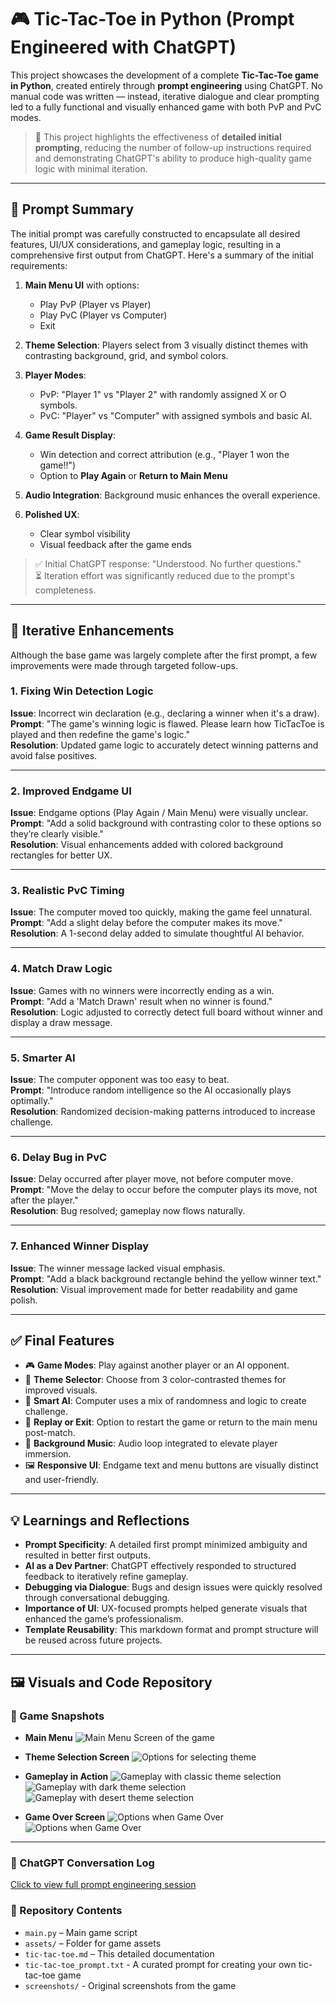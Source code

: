 # 🎮 Tic-Tac-Toe in Python (Prompt Engineered with ChatGPT)

This project showcases the development of a complete **Tic-Tac-Toe game in Python**, created entirely through **prompt engineering** using ChatGPT. No manual code was written — instead, iterative dialogue and clear prompting led to a fully functional and visually enhanced game with both PvP and PvC modes.

> 🧠 This project highlights the effectiveness of **detailed initial prompting**, reducing the number of follow-up instructions required and demonstrating ChatGPT's ability to produce high-quality game logic with minimal iteration.

---

## 📝 Prompt Summary

The initial prompt was carefully constructed to encapsulate all desired features, UI/UX considerations, and gameplay logic, resulting in a comprehensive first output from ChatGPT. Here's a summary of the initial requirements:

1. **Main Menu UI** with options:
   - Play PvP (Player vs Player)
   - Play PvC (Player vs Computer)
   - Exit

2. **Theme Selection**: Players select from 3 visually distinct themes with contrasting background, grid, and symbol colors.

3. **Player Modes**:
   - PvP: "Player 1" vs "Player 2" with randomly assigned X or O symbols.
   - PvC: "Player" vs "Computer" with assigned symbols and basic AI.

4. **Game Result Display**:
   - Win detection and correct attribution (e.g., "Player 1 won the game!!")
   - Option to **Play Again** or **Return to Main Menu**

5. **Audio Integration**: Background music enhances the overall experience.

6. **Polished UX**:
   - Clear symbol visibility
   - Visual feedback after the game ends

> ✅ Initial ChatGPT response: "Understood. No further questions."  
> ⏳ Iteration effort was significantly reduced due to the prompt's completeness.

---

## 🔄 Iterative Enhancements

Although the base game was largely complete after the first prompt, a few improvements were made through targeted follow-ups.

### 1. Fixing Win Detection Logic  
**Issue**: Incorrect win declaration (e.g., declaring a winner when it's a draw).  
**Prompt**: "The game's winning logic is flawed. Please learn how TicTacToe is played and then redefine the game's logic."  
**Resolution**: Updated game logic to accurately detect winning patterns and avoid false positives.

---

### 2. Improved Endgame UI  
**Issue**: Endgame options (Play Again / Main Menu) were visually unclear.  
**Prompt**: "Add a solid background with contrasting color to these options so they’re clearly visible."  
**Resolution**: Visual enhancements added with colored background rectangles for better UX.

---

### 3. Realistic PvC Timing  
**Issue**: The computer moved too quickly, making the game feel unnatural.  
**Prompt**: "Add a slight delay before the computer makes its move."  
**Resolution**: A 1-second delay added to simulate thoughtful AI behavior.

---

### 4. Match Draw Logic  
**Issue**: Games with no winners were incorrectly ending as a win.  
**Prompt**: "Add a 'Match Drawn' result when no winner is found."  
**Resolution**: Logic adjusted to correctly detect full board without winner and display a draw message.

---

### 5. Smarter AI  
**Issue**: The computer opponent was too easy to beat.  
**Prompt**: "Introduce random intelligence so the AI occasionally plays optimally."  
**Resolution**: Randomized decision-making patterns introduced to increase challenge.

---

### 6. Delay Bug in PvC  
**Issue**: Delay occurred after player move, not before computer move.  
**Prompt**: "Move the delay to occur before the computer plays its move, not after the player."  
**Resolution**: Bug resolved; gameplay now flows naturally.

---

### 7. Enhanced Winner Display  
**Issue**: The winner message lacked visual emphasis.  
**Prompt**: "Add a black background rectangle behind the yellow winner text."  
**Resolution**: Visual improvement made for better readability and game polish.

---

## ✅ Final Features

- 🎮 **Game Modes**: Play against another player or an AI opponent.
- 🎨 **Theme Selector**: Choose from 3 color-contrasted themes for improved visuals.
- 🧠 **Smart AI**: Computer uses a mix of randomness and logic to create challenge.
- 🔁 **Replay or Exit**: Option to restart the game or return to the main menu post-match.
- 🎵 **Background Music**: Audio loop integrated to elevate player immersion.
- 🖼️ **Responsive UI**: Endgame text and menu buttons are visually distinct and user-friendly.

---

## 💡 Learnings and Reflections

- **Prompt Specificity**: A detailed first prompt minimized ambiguity and resulted in better first outputs.
- **AI as a Dev Partner**: ChatGPT effectively responded to structured feedback to iteratively refine gameplay.
- **Debugging via Dialogue**: Bugs and design issues were quickly resolved through conversational debugging.
- **Importance of UI**: UX-focused prompts helped generate visuals that enhanced the game’s professionalism.
- **Template Reusability**: This markdown format and prompt structure will be reused across future projects.

---

## 🖼️ Visuals and Code Repository

### 📸 Game Snapshots

- **Main Menu**
![Main Menu Screen of the game](screenshots/main_menu.png)

- **Theme Selection Screen**
![Options for selecting theme](screenshots/theme_selection.png)

- **Gameplay in Action**
![Gameplay with classic theme selection](screenshots/gameplay_theme_dark.png)
![Gameplay with dark theme selection](screenshots/gameplay_theme_light.png)
![Gameplay with desert theme selection](screenshots/gameplay_theme_pastel.png)

- **Game Over Screen**
![Options when Game Over](screenshots/winning_screen.png)
![Options when Game Over](screenshots/match_draw_screen.png)

---

### 🔗 ChatGPT Conversation Log  
[Click to view full prompt engineering session](https://chat.openai.com/share/681ec1cb-615c-8013-bf8e-d906095426ba)

### 📂 Repository Contents

- `main.py` – Main game script  
- `assets/` – Folder for game assets
- `tic-tac-toe.md` – This detailed documentation
- `tic-tac-toe_prompt.txt` - A curated prompt for creating your own tic-tac-toe game
- `screenshots/` - Original screenshots from the game